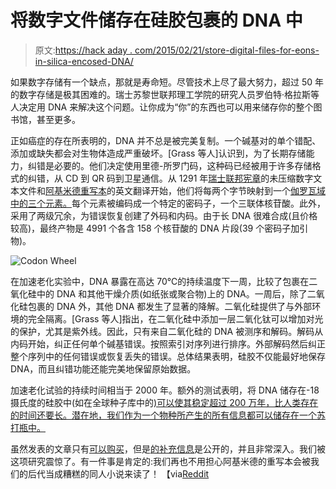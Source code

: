# 将数字文件储存在硅胶包裹的 DNA 中

> 原文:[https://hack aday . com/2015/02/21/store-digital-files-for-eons-in-silica-encosed-DNA/](https://hackaday.com/2015/02/21/store-digital-files-for-eons-in-silica-encased-dna/)

如果数字存储有一个缺点，那就是寿命短。尽管技术上尽了最大努力，超过 50 年的数字存储是极其困难的。瑞士苏黎世联邦理工学院的研究人员罗伯特·格拉斯等人决定用 DNA 来解决这个问题。让你成为“你”的东西也可以用来储存你的整个图书馆，甚至更多。

正如癌症的存在所表明的，DNA 并不总是被完美复制。一个碱基对的单个错配、添加或缺失都会对生物体造成严重破坏。[Grass 等人]认识到，为了长期存储能力，纠错是必要的。他们决定使用里德-所罗门码，这种码已经被用于许多存储格式的纠错，从 CD 到 QR 码到卫星通信。从 1291 年[瑞士联邦宪章](http://en.wikipedia.org/wiki/Federal_Charter_of_1291)的未压缩数字文本文件和[阿基米德重写本](http://en.wikipedia.org/wiki/Archimedes_Palimpsest)的英文翻译开始，他们将每两个字节映射到一个[伽罗瓦域中的三个元素。](http://en.wikipedia.org/wiki/Finite_field)每个元素被编码成一个特定的密码子，一个三联体核苷酸。此外，采用了两级冗余，为错误恢复创建了外码和内码。由于长 DNA 很难合成(且价格较高)，最终产物是 4991 个各含 158 个核苷酸的 DNA 片段(39 个密码子加引物)。

![Codon Wheel](../Images/fde8a088655c8798bd26678057d2ad92.png)

在加速老化实验中，DNA 暴露在高达 70℃的持续温度下一周，比较了包裹在二氧化硅中的 DNA 和其他干燥介质(如纸张或聚合物)上的 DNA。一周后，除了二氧化硅包裹的 DNA 外，其他 DNA 都发生了显著的降解。二氧化硅提供了与外部环境的完全隔离。[Grass 等人]指出，在二氧化硅中添加一层二氧化钛可以增加对光的保护，尤其是紫外线。因此，只有来自二氧化硅的 DNA 被测序和解码。解码从内码开始，纠正任何单个碱基错误。按照索引对序列进行排序。外部解码然后纠正整个序列中的任何错误或恢复丢失的错误。总体结果表明，硅胶不仅能最好地保存 DNA，而且纠错功能还能完美地保留原始数据。

加速老化试验的持续时间相当于 2000 年。额外的测试表明，将 DNA 储存在-18 摄氏度的硅胶中(如在全球种子库中的[)可以使其稳定超过 200 万年，比人类存在的时间还要长。潜在地，我们作为一个物种所产生的所有信息都可以储存在一个苏打瓶中。](https://www.croptrust.org/what-we-do/svalbard-global-seed-vault/)

虽然发表的文章只有[可以购买](http://onlinelibrary.wiley.com/doi/10.1002/anie.201411378/abstract)，但是[的补充信息](http://onlinelibrary.wiley.com/doi/10.1002/anie.201411378/suppinfo)是公开的，并且非常深入。我们被这项研究震惊了。有一件事是肯定的:我们再也不用担心阿基米德的重写本会被我们的后代当成糟糕的同人小说来读了！
【via[Reddit](https://www.reddit.com/r/science/comments/2w2gr7/a_hard_drive_made_from_dna_preserved_in_glass/)